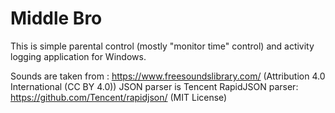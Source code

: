 # Middle Bro

This is simple parental control (mostly "monitor time" control) and activity logging application for Windows.

Sounds are taken from : https://www.freesoundslibrary.com/ (Attribution 4.0 International (CC BY 4.0))
JSON parser is Tencent RapidJSON parser: https://github.com/Tencent/rapidjson/ (MIT License)
